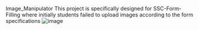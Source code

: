  Image_Manipulator
This project is specifically designed for SSC-Form-Filling where initially students failed to upload images according to the form specifications
![image](https://github.com/user-attachments/assets/794e3252-db9d-482c-956a-55b2ec34a7bc)
